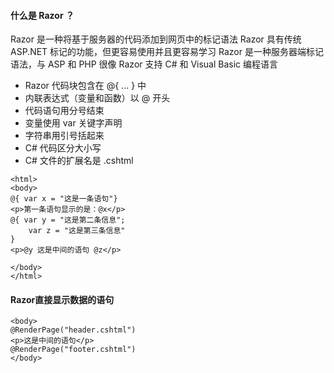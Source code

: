 #### 什么是 Razor ？
Razor 是一种将基于服务器的代码添加到网页中的标记语法
Razor 具有传统 ASP.NET 标记的功能，但更容易使用并且更容易学习
Razor 是一种服务器端标记语法，与 ASP 和 PHP 很像
Razor 支持 C# 和 Visual Basic 编程语言

- Razor 代码块包含在 @{ ... } 中
- 内联表达式（变量和函数）以 @ 开头
- 代码语句用分号结束
- 变量使用 var 关键字声明
- 字符串用引号括起来
- C# 代码区分大小写
- C# 文件的扩展名是 .cshtml
```
<html>
<body>
@{ var x = "这是一条语句"}
<p>第一条语句显示的是：@x</p>
@{ var y = "这是第二条信息";
    var z = "这是第三条信息"
}
<p>@y 这是中间的语句 @z</p>

</body>
</html>
```


#### Razor直接显示数据的语句

```
<body>
@RenderPage("header.cshtml")
<p>这是中间的语句</p>
@RenderPage("footer.cshtml")
</body>
```